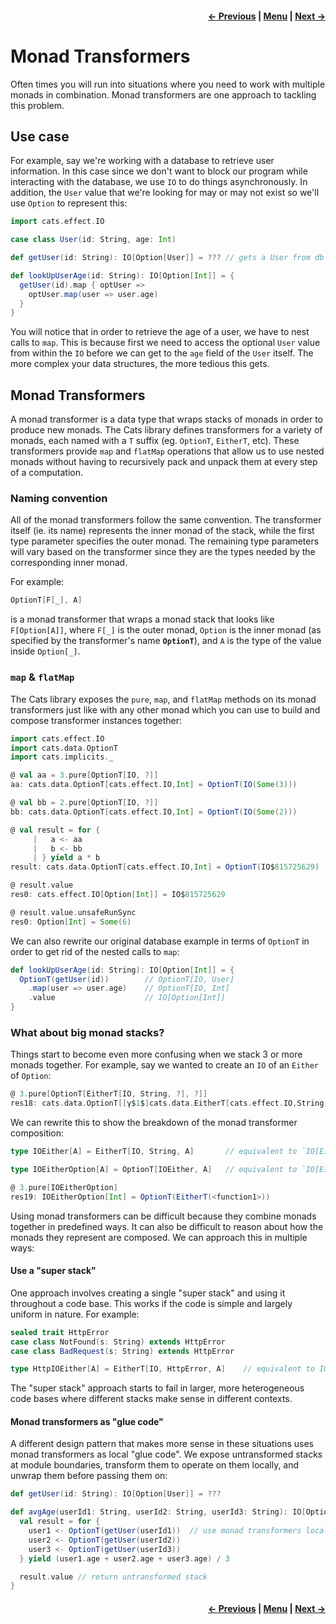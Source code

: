 <h4 align="right">
    <a href="lesson4_8_state.md">← Previous</a> |
    <a href="../../../../README.md">Menu</a> |
    <a href="../_5_functional_programming_applicatives/lesson5_1_semigroupal.md">Next →</a>
</h4>

<h1>Monad Transformers</h1>

Often times you will run into situations where you need to work with multiple monads in combination. Monad transformers
are one approach to tackling this problem.

<h2>Use case</h2>

For example, say we're working with a database to retrieve user information. In this case since we don't want to block 
our program while interacting with the database, we use `IO` to do things asynchronously. In addition, the `User` 
value that we're looking for may or may not exist so we'll use `Option` to represent this:

```scala
import cats.effect.IO

case class User(id: String, age: Int)

def getUser(id: String): IO[Option[User]] = ??? // gets a User from db

def lookUpUserAge(id: String): IO[Option[Int]] = {
  getUser(id).map { optUser =>
    optUser.map(user => user.age)
  }
}
```

You will notice that in order to retrieve the age of a user, we have to nest calls to `map`. This is because first we 
need to access the optional `User` value from within the `IO` before we can get to the `age` field of the `User` itself.
The more complex your data structures, the more tedious this gets.

<h2>Monad Transformers</h2>

A monad transformer is a data type that wraps stacks of monads in order to produce new monads. The Cats library defines 
transformers for a variety of monads, each named with a `T` suffix (eg. `OptionT`, `EitherT`, etc). These transformers 
provide `map` and `flatMap` operations that allow us to use nested monads without having to recursively pack and unpack 
them at every step of a computation.

<h3>Naming convention</h3>

All of the monad transformers follow the same convention. The transformer itself (ie. its name) represents the inner 
monad of the stack, while the first type parameter specifies the outer monad. The remaining type parameters will vary 
based on the transformer since they are the types needed by the corresponding inner monad.

For example: 

```scala
OptionT[F[_], A] 
```

is a monad transformer that wraps a monad stack that looks like `F[Option[A]]`, where `F[_]` is the outer monad, 
`Option` is the inner monad (as specified by the transformer's name **`OptionT`**), and `A` is the type of the value 
inside `Option[_]`.

<h3><code>map</code> & <code>flatMap</code></h3>

The Cats library exposes the `pure`, `map`, and `flatMap` methods on its monad transformers just like with any other 
monad which you can use to build and compose transformer instances together:

```scala
import cats.effect.IO
import cats.data.OptionT
import cats.implicits._

@ val aa = 3.pure[OptionT[IO, ?]]
aa: cats.data.OptionT[cats.effect.IO,Int] = OptionT(IO(Some(3)))

@ val bb = 2.pure[OptionT[IO, ?]]
bb: cats.data.OptionT[cats.effect.IO,Int] = OptionT(IO(Some(2)))

@ val result = for {
     |   a <- aa
     |   b <- bb
     | } yield a * b
result: cats.data.OptionT[cats.effect.IO,Int] = OptionT(IO$815725629)

@ result.value
res0: cats.effect.IO[Option[Int]] = IO$815725629

@ result.value.unsafeRunSync
res0: Option[Int] = Some(6)
```

We can also rewrite our original database example in terms of `OptionT` in order to get rid of the nested calls to 
`map`:

```scala
def lookUpUserAge(id: String): IO[Option[Int]] = {
  OptionT(getUser(id))        // OptionT[IO, User]
    .map(user => user.age)    // OptionT[IO, Int]
    .value                    // IO[Option[Int]]
}
```

<h3>What about big monad stacks?</h3>

Things start to become even more confusing when we stack 3 or more monads together. For example, say we wanted to create
an `IO` of an `Either` of `Option`:

```scala
@ 3.pure[OptionT[EitherT[IO, String, ?], ?]]
res18: cats.data.OptionT[[γ$1$]cats.data.EitherT[cats.effect.IO,String,γ$1$],Int] = OptionT(EitherT(<function1>))
```

We can rewrite this to show the breakdown of the monad transformer composition:

```scala
type IOEither[A] = EitherT[IO, String, A]       // equivalent to `IO[Either[String, A]]`

type IOEitherOption[A] = OptionT[IOEither, A]   // equivalent to `IO[Either[String, Option[A]]]`

@ 3.pure[IOEitherOption]
res19: IOEitherOption[Int] = OptionT(EitherT(<function1>))
```

Using monad transformers can be difficult because they combine monads together in predefined ways. It can also be 
difficult to reason about how the monads they represent are composed. We can approach this in multiple ways:

<h4>Use a "super stack"</h4>

One approach involves creating a single "super stack" and using it throughout a code base. This works if the code is 
simple and largely uniform in nature. For example:

```scala
sealed trait HttpError
case class NotFound(s: String) extends HttpError
case class BadRequest(s: String) extends HttpError

type HttpIOEither[A] = EitherT[IO, HttpError, A]    // equivalent to IO[Either[HttpError, A]]
```

The "super stack" approach starts to fail in larger, more heterogeneous code bases where different stacks make sense in
different contexts.

<h4>Monad transformers as "glue code"</h4>

A different design pattern that makes more sense in these situations uses monad transformers as local "glue code". We
expose untransformed stacks at module boundaries, transform them to operate on them locally, and unwrap them before 
passing them on:

```scala
def getUser(id: String): IO[Option[User]] = ???

def avgAge(userId1: String, userId2: String, userId3: String): IO[Option[Int]] = {
  val result = for {
    user1 <- OptionT(getUser(userId1))  // use monad transformers locally to simplify composition
    user2 <- OptionT(getUser(userId2))
    user3 <- OptionT(getUser(userId3))
  } yield (user1.age + user2.age + user3.age) / 3

  result.value // return untransformed stack
}
```

<h4 align="right">
    <a href="lesson4_8_state.md">← Previous</a> |
    <a href="../../../../README.md">Menu</a> |
    <a href="../_5_functional_programming_applicatives/lesson5_1_semigroupal.md">Next →</a>
</h4>